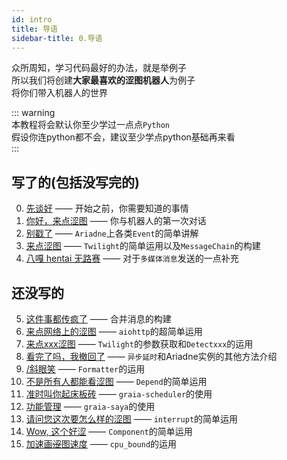```yaml
---
id: intro
title: 导语
sidebar-title: 0.导语
---
```

众所周知，学习代码最好的办法，就是举例子  
所以我们将创建**大家最喜欢的涩图机器人**为例子  
将你们带入机器人的世界

::: warning  
本教程将会默认你至少学过一点点`Python`  
假设你连python都不会，建议至少学点python基础再来看  
:::

## 写了的(包括没写完的)
0. [先谈好](0_before_start) —— 开始之前，你需要知道的事情
1. [你好，来点涩图](1_hello_ero) —— 你与机器人的第一次对话
2. [别戳了](2_other_event) —— `Ariadne`上各类`Event`的简单讲解
3. [来点涩图](3_ero_comes) —— `Twilight`的简单运用以及`MessageChain`的构建
4. [八嘎 hentai 无路赛](4_kugimiya) —— 对于`多媒体消息`发送的一点补充

## 还没写的
5. [这件事都传疯了]() —— 合并消息的构建
6. [来点网络上的涩图]() —— `aiohttp`的超简单运用
7. [来点xxx涩图]() —— `Twilight`的参数获取和`Detectxxx`的运用
8. [看完了吗，我撤回了]() —— `异步延时`和Ariadne实例的其他方法介绍
8. [/斜眼笑]() —— `Formatter`的运用
9. [不是所有人都能看涩图]() —— `Depend`的简单运用
10. [准时叫你起床板砖]() —— `graia-scheduler`的使用
11. [功能管理]() —— `graia-saya`的使用
12. [请问您这次要怎么样的涩图]() —— `interrupt`的简单运用
13. [Wow, 这个好涩]() —— `Component`的简单运用
14. [加速画~~涩~~图速度]() —— `cpu_bound`的运用